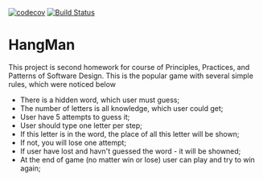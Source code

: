 [![codecov](https://codecov.io/gh/NPodlozhniy/HangMan/branch/master/graph/badge.svg)](https://codecov.io/gh/NPodlozhniy/HangMan)
[![Build Status](https://travis-ci.org/NPodlozhniy/HangMan.svg?branch=master)](https://travis-ci.org/NPodlozhniy/HangMan)

# HangMan
This project is second homework for course of Principles, Practices, and Patterns of Software Design.
This is the popular game with several simple rules, which were noticed below
* There is a hidden word, which user must guess;
* The number of letters is all knowledge, which user could get; 
* User have 5 attempts to guess it;
* User should type one letter per step;
* If this letter is in the word, the place of all this letter will be shown;
* If not, you will lose one attempt;
* If user have lost and havn't guessed the word - it will be showned;
* At the end of game (no matter win or lose) user can play and try to win again;

